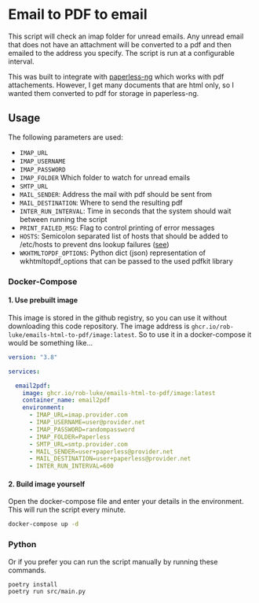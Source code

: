 # Email to PDF to email

This script will check an imap folder for unread emails.
Any unread email that does not have an attachment will be converted to a pdf
and then emailed to the address you specify.
The script is run at a configurable interval.

This was built to integrate with [paperless-ng](https://github.com/jonaswinkler/paperless-ng) 
which works with pdf attachements.
However, I get many documents that are html only, so I wanted them converted
to pdf for storage in paperless-ng.


## Usage

The following parameters are used:

* `IMAP_URL` 
* `IMAP_USERNAME`
* `IMAP_PASSWORD`
* `IMAP_FOLDER` Which folder to watch for unread emails
* `SMTP_URL`
* `MAIL_SENDER`: Address the mail with pdf should be sent from
* `MAIL_DESTINATION`: Where to send the resulting pdf
* `INTER_RUN_INTERVAL`: Time in seconds that the system should wait between running the script
* `PRINT_FAILED_MSG`: Flag to control printing of error messages
* `HOSTS`: Semicolon separated list of hosts that should be added to /etc/hosts to prevent dns lookup failures ([see](https://github.com/rob-luke/emails-html-to-pdf/pull/12))
* `WKHTMLTOPDF_OPTIONS`: Python dict (json) representation of wkhtmltopdf_options that can be passed to the used pdfkit library

### Docker-Compose

#### 1. Use prebuilt image

This image is stored in the github registry, so you can use it without downloading this code repository.
The image address is `ghcr.io/rob-luke/emails-html-to-pdf/image:latest`.
So to use it in a docker-compose it would be something like...

```yaml
version: "3.8"

services:

  email2pdf:
    image: ghcr.io/rob-luke/emails-html-to-pdf/image:latest
    container_name: email2pdf
    environment:
      - IMAP_URL=imap.provider.com
      - IMAP_USERNAME=user@provider.net
      - IMAP_PASSWORD=randompassword
      - IMAP_FOLDER=Paperless
      - SMTP_URL=smtp.provider.com
      - MAIL_SENDER=user+paperless@provider.net
      - MAIL_DESTINATION=user+paperless@provider.net
      - INTER_RUN_INTERVAL=600
```


#### 2. Build image yourself

Open the docker-compose file and enter your details in the environment.
This will run the script every minute.

```bash
docker-compose up -d
```

### Python

Or if you prefer you can run the script manually by running these commands.

```bash
poetry install
poetry run src/main.py
```
